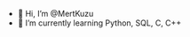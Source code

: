 - 👋 Hi, I’m @MertKuzu
- 🌱 I’m currently learning Python, SQL, C, C++

<!---
MertKuzu/MertKuzu is a ✨ special ✨ repository because its `README.md` (this file) appears on your GitHub profile.
You can click the Preview link to take a look at your changes.
--->
